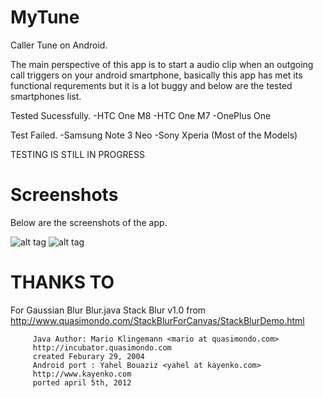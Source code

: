 # MyTune
Caller Tune on Android.

The main perspective of this app is to start a audio clip when an outgoing call triggers on your android smartphone, basically this app has met its functional requrements but it is a lot buggy and below are the tested smartphones list.

Tested Sucessfully.
-HTC One M8
-HTC One M7
-OnePlus One 

Test Failed.
-Samsung Note 3 Neo
-Sony Xperia (Most of the Models)

TESTING IS STILL IN PROGRESS
# Screenshots
Below are the screenshots of the app.

![alt tag](http://imgur.com/gx4qzez)
![alt tag](http://imgur.com/kOxwvvT)

# THANKS TO
 For Gaussian Blur Blur.java
  Stack Blur v1.0 from
        http://www.quasimondo.com/StackBlurForCanvas/StackBlurDemo.html
        
         Java Author: Mario Klingemann <mario at quasimondo.com>
         http://incubator.quasimondo.com
         created Feburary 29, 2004
         Android port : Yahel Bouaziz <yahel at kayenko.com>
         http://www.kayenko.com
         ported april 5th, 2012
